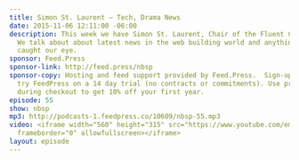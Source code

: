 ```yaml
---
title: Simon St. Laurent — Tech, Drama News
date: 2015-11-06 12:11:00 -06:00
description: This week we have Simon St. Laurent, Chair of the Fluent Conference.
  We talk about about latest news in the web building world and anything else that’s
  caught our eye.
sponsor: Feed.Press
sponsor-link: http://feed.press/nbsp
sponsor-copy: Hosting and feed support provided by Feed.Press.  Sign-up today and
  try FeedPress on a 14 day trial (no contracts or commitments). Use promo code *nbsp*
  during checkout to get 10% off your first year.
episode: 55
show: nbsp
mp3: http://podcasts-1.feedpress.co/10609/nbsp-55.mp3
video: <iframe width="560" height="315" src="https://www.youtube.com/embed/ypROI3pg1mk"
  frameborder="0" allowfullscreen></iframe>
layout: episode
---
```



